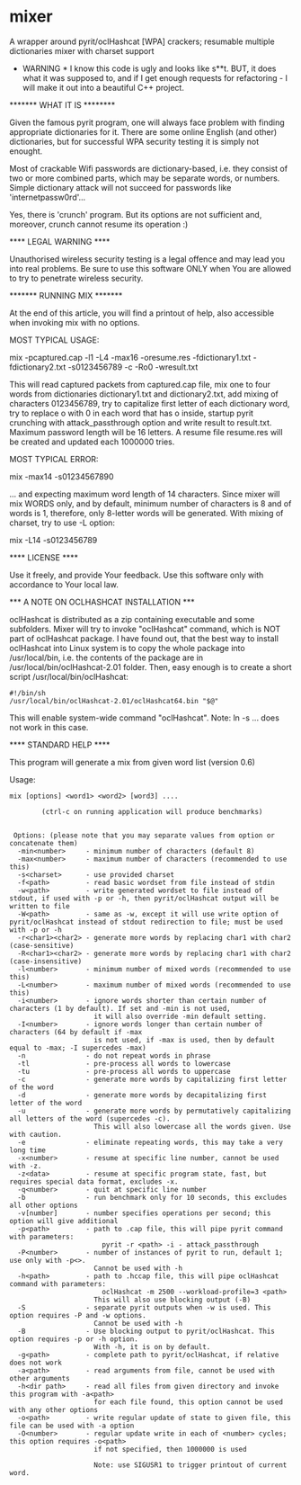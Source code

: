 # mixer
A wrapper around pyrit/oclHashcat [WPA] crackers; resumable multiple dictionaries mixer with charset support

* WARNING * I know this code is ugly and looks like s**t. BUT, it does what it was supposed to,
and if I get enough requests for refactoring - I will make it out into a beautiful C++ project.

******* WHAT IT IS ********

Given the famous pyrit program, one will always face problem with finding appropriate dictionaries
for it. There are some online English (and other) dictionaries, but for successful WPA
security testing it is simply not enought.

Most of crackable Wifi passwords are dictionary-based, i.e. they consist of two or more
combined parts, which may be separate words, or numbers. Simple dictionary attack will not
succeed for passwords like 'internetpassw0rd'...

Yes, there is 'crunch' program. But its options are not sufficient and, moreover, crunch
cannot resume its operation :)


**** LEGAL WARNING ****

Unauthorised wireless security testing is a legal offence and may lead you into real problems.
Be sure to use this software ONLY when You are allowed to try to penetrate wireless security.


******* RUNNING MIX *******

At the end of this article, you will find a printout of help, also accessible when invoking mix with no options.


MOST TYPICAL USAGE:

  mix -pcaptured.cap -l1 -L4 -max16 -oresume.res -fdictionary1.txt -fdictionary2.txt -s0123456789 -c -Ro0 -wresult.txt

This will read captured packets from captured.cap file, mix one to four words from dictionaries dictionary1.txt and dictionary2.txt,
add mixing of characters 0123456789, try to capitalize first letter of each dictionary word, try to replace o with 0
in each word that has o inside, startup pyrit crunching with attack_passthrough option and write result to result.txt.
Maximum password length will be 16 letters. A resume file resume.res will be created and updated each 1000000 tries.

MOST TYPICAL ERROR:

  mix -max14 -s01234567890

... and expecting maximum word length of 14 characters. Since mixer will mix WORDS only, and by default, minimum number
of characters is 8 and of words is 1, therefore, only 8-letter words will be generated. With mixing of charset, try
to use -L option:

  mix -L14 -s0123456789

**** LICENSE ****

Use it freely, and provide Your feedback. Use this software only with accordance to Your local law.

*** A NOTE ON OCLHASHCAT INSTALLATION ***

oclHashcat is distributed as a zip containing executable and some subfolders. Mixer will try to invoke
"oclHashcat" command, which is NOT part of oclHashcat package.
I have found out, that the best way to install oclHashcat into Linux system is to copy the whole package
into /usr/local/bin, i.e. the contents of the package are in /usr/local/bin/oclHashcat-2.01 folder.
Then, easy enough is to create a short script /usr/local/bin/oclHashcat:

    #!/bin/sh
    /usr/local/bin/oclHashcat-2.01/oclHashcat64.bin "$@"
    
This will enable system-wide command "oclHashcat". Note: ln -s ... does not work in this case.

**** STANDARD HELP ****

This program will generate a mix from given word list
    (version 0.6)

 Usage:

    mix [options] <word1> <word2> [word3] ....

            (ctrl-c on running application will produce benchmarks)


     Options: (please note that you may separate values from option or concatenate them)
      -min<number>     - minimum number of characters (default 8)
      -max<number>     - maximum number of characters (recommended to use this)
      -s<charset>      - use provided charset
      -f<path>         - read basic wordset from file instead of stdin
      -w<path>         - write generated wordset to file instead of stdout, if used with -p or -h, then pyrit/oclHashcat output will be written to file
      -W<path>         - same as -w, except it will use write option of pyrit/oclHashcat instead of stdout redirection to file; must be used with -p or -h
      -r<char1><char2> - generate more words by replacing char1 with char2 (case-sensitive)
      -R<char1><char2> - generate more words by replacing char1 with char2 (case-insensitive)
      -l<number>       - minimum number of mixed words (recommended to use this)
      -L<number>       - maximum number of mixed words (recommended to use this)
      -i<number>       - ignore words shorter than certain number of characters (1 by default). If set and -min is not used,
                         it will also override -min default setting.
      -I<number>       - ignore words longer than certain number of characters (64 by default if -max
                         is not used, if -max is used, then by default equal to -max; -I supercedes -max)
      -n               - do not repeat words in phrase
      -tl              - pre-process all words to lowercase
      -tu              - pre-process all words to uppercase
      -c               - generate more words by capitalizing first letter of the word
      -d               - generate more words by decapitalizing first letter of the word
      -u               - generate more words by permutatively capitalizing all letters of the word (supercedes -c).
                         This will also lowercase all the words given. Use with caution.
      -e               - eliminate repeating words, this may take a very long time
      -x<number>       - resume at specific line number, cannot be used with -z.
      -z<data>         - resume at specific program state, fast, but requires special data format, excludes -x.
      -q<number>       - quit at specific line number
      -b               - run benchmark only for 10 seconds, this excludes all other options
      -v[number]       - number specifies operations per second; this option will give additional
      -p<path>         - path to .cap file, this will pipe pyrit command with parameters:
                           pyrit -r <path> -i - attack_passthrough
      -P<number>       - number of instances of pyrit to run, default 1; use only with -p<>.
                         Cannot be used with -h
      -h<path>         - path to .hccap file, this will pipe oclHashcat command with parameters:
                           oclHashcat -m 2500 --workload-profile=3 <path>
                         This will also use blocking output (-B)
      -S               - separate pyrit outputs when -w is used. This option requires -P and -w options.
                         Cannot be used with -h
      -B               - Use blocking output to pyrit/oclHashcat. This option requires -p or -h option.
                         With -h, it is on by default.
      -g<path>         - complete path to pyrit/oclHashcat, if relative does not work
      -a<path>         - read arguments from file, cannot be used with other arguments
      -h<dir path>     - read all files from given directory and invoke this program with -a<path>
                         for each file found, this option cannot be used with any other options
      -o<path>         - write regular update of state to given file, this file can be used with -a option
      -O<number>       - regular update write in each of <number> cycles; this option requires -o<path>
                         if not specified, then 1000000 is used
    
                         Note: use SIGUSR1 to trigger printout of current word.


